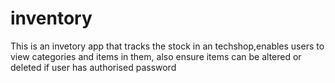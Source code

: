 # inventory
This is an invetory app that tracks the stock in an techshop,enables users to view categories and items in them, also ensure items can be altered or deleted if user has authorised password
